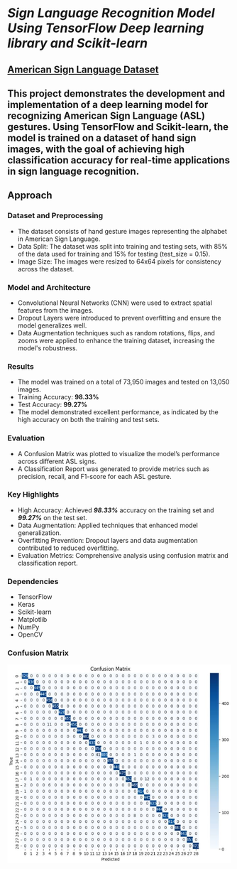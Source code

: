 <h1><em>Sign Language Recognition Model Using TensorFlow Deep learning library and Scikit-learn</em>

<h2><a href="https://www.kaggle.com/datasets/grassknoted/asl-alphabet">American Sign Language Dataset</a></h2>


<h2>This project demonstrates the development and implementation of a deep learning model for recognizing American Sign Language (ASL) gestures. Using TensorFlow and Scikit-learn, the model is trained on a dataset of hand sign images, with the goal of achieving high classification accuracy for real-time applications in sign language recognition.</h2>

<h2>Approach</h2>
<h3>Dataset and Preprocessing</h3>
<ul>
  <li>The dataset consists of hand gesture images representing the alphabet in American Sign Language.</li>
  <li>Data Split: The dataset was split into training and testing sets, with 85% of the data used for training and 15% for testing (test_size = 0.15).</li>
  <li>Image Size: The images were resized to 64x64 pixels for consistency across the dataset.</li>
</ul>

<h3>Model and Architecture</h3>
<ul>
  <li>Convolutional Neural Networks (CNN) were used to extract spatial features from the images.</li>
  <li>Dropout Layers were introduced to prevent overfitting and ensure the model generalizes well.</li>
  <li>Data Augmentation techniques such as random rotations, flips, and zooms were applied to enhance the training dataset, increasing the model's robustness.</li>
</ul>

<h3>Results</h3>
<ul>
  <li>The model was trained on a total of 73,950 images and tested on 13,050 images.</li>
  <li>Training Accuracy: <strong>98.33%</strong></li>
  <li>Test Accuracy: <strong>99.27%</strong></li>
  <li>The model demonstrated excellent performance, as indicated by the high accuracy on both the training and test sets.</li>
</ul>

<h3>Evaluation</h3>
<ul>
  <li>A Confusion Matrix was plotted to visualize the model’s performance across different ASL signs.</li>
  <li>A Classification Report was generated to provide metrics such as precision, recall, and F1-score for each ASL gesture.</li>
</ul>

<h3>Key Highlights</h3>
<ul>
  <li>High Accuracy: Achieved <strong><em>98.33%</em></strong> accuracy on the training set and <strong><em>99.27%</em></strong> on the test set.</li>
  <li>Data Augmentation: Applied techniques that enhanced model generalization.</li>
  <li>Overfitting Prevention: Dropout layers and data augmentation contributed to reduced overfitting.</li>
  <li>Evaluation Metrics: Comprehensive analysis using confusion matrix and classification report.</li>
</ul>

<h3>Dependencies</h3>
<ul>
  <li>TensorFlow</li>
  <li>Keras</li>
  <li>Scikit-learn</li>
  <li>Matplotlib</li>
  <li>NumPy</li>
  <li>OpenCV</li>
</ul>

<h3>Confusion Matrix</h3>

![ConfusionMatrix](ConfusionMatrix.JPG)